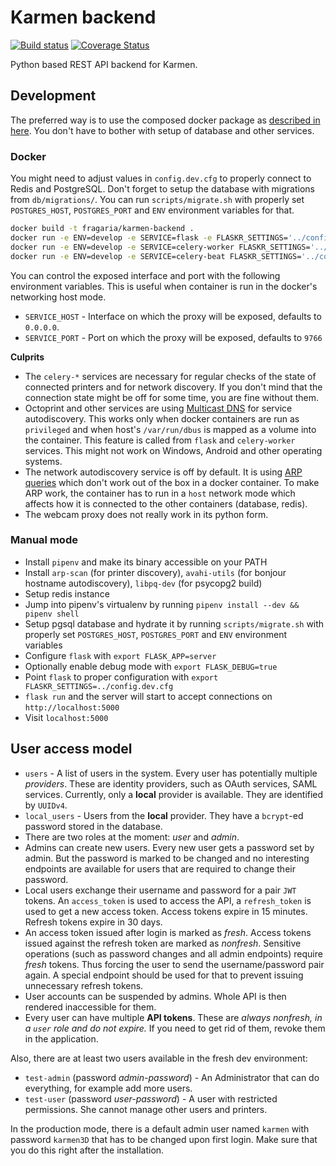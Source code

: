 # Karmen backend

[![Build status](https://api.travis-ci.com/fragaria/karmen.svg?branch=master)](https://travis-ci.com/fragaria/karmen)
[![Coverage Status](https://coveralls.io/repos/github/fragaria/karmen/badge.svg?branch=master)](https://coveralls.io/github/fragaria/karmen?branch=master)

Python based REST API backend for Karmen.

## Development

The preferred way is to use the composed docker package as [described in here](../../README.md).
You don't have to bother with setup of database and other services.

### Docker

You might need to adjust values in `config.dev.cfg` to properly connect to Redis and PostgreSQL. Don't
forget to setup the database with migrations from `db/migrations/`. You can run `scripts/migrate.sh`
with properly set `POSTGRES_HOST`, `POSTGRES_PORT` and `ENV` environment variables for that.

```sh
docker build -t fragaria/karmen-backend .
docker run -e ENV=develop -e SERVICE=flask -e FLASKR_SETTINGS='../config.dev.cfg' -p5000:9764 fragaria/karmen-backend
docker run -e ENV=develop -e SERVICE=celery-worker FLASKR_SETTINGS='../config.dev.cfg' fragaria/karmen-backend
docker run -e ENV=develop -e SERVICE=celery-beat FLASKR_SETTINGS='../config.dev.cfg' fragaria/karmen-backend
```

You can control the exposed interface and port with the following environment variables. This is useful when container is
run in the docker's networking host mode.

- `SERVICE_HOST` - Interface on which the proxy will be exposed, defaults to `0.0.0.0`. 
- `SERVICE_PORT` - Port on which the proxy will be exposed, defaults to `9766`


**Culprits**

- The `celery-*` services are necessary for regular checks of the state of connected printers and for network discovery.
If you don't mind that the connection state might be off for some time, you are fine without them.
- Octoprint and other services are using [Multicast DNS](https://en.wikipedia.org/wiki/Multicast_DNS) for
service autodiscovery. This works only when docker containers are run as `privileged` and when host's `/var/run/dbus`
is mapped as a volume into the container. This feature is called from `flask` and `celery-worker` services. This might
not work on Windows, Android and other operating systems.
- The network autodiscovery service is off by default. It is using [ARP queries](https://en.wikipedia.org/wiki/Address_Resolution_Protocol)
which don't work out of the box in a docker container. To make ARP work, the container has to run in a `host` network mode
which affects how it is connected to the other containers (database, redis).
- The webcam proxy does not really work in its python form.

### Manual mode

- Install `pipenv` and make its binary accessible on your PATH
- Install `arp-scan` (for printer discovery), `avahi-utils` (for bonjour hostname autodiscovery), `libpq-dev` (for psycopg2 build)
- Setup redis instance
- Jump into pipenv's virtualenv by running `pipenv install --dev && pipenv shell`
- Setup pgsql database and hydrate it by running `scripts/migrate.sh` with properly set `POSTGRES_HOST`, `POSTGRES_PORT` and `ENV` environment variables
- Configure `flask` with `export FLASK_APP=server`
- Optionally enable debug mode with `export FLASK_DEBUG=true`
- Point `flask` to proper configuration with `export FLASKR_SETTINGS=../config.dev.cfg`
- `flask run` and the server will start to accept connections on `http://localhost:5000`
- Visit `localhost:5000`

## User access model

- `users` - A list of users in the system. Every user has potentially multiple *providers*. These
are identity providers, such as OAuth services, SAML services. Currently, only a **local** provider is
available. They are identified by `UUIDv4`.
- `local_users` - Users from the **local** provider. They have a `bcrypt`-ed password stored in the
database.
- There are two roles at the moment: *user* and *admin*.
- Admins can create new users. Every new user gets a password set by admin. But the password is marked
to be changed and no interesting endpoints are available for users that are required to change their password.
- Local users exchange their username and password for a pair `JWT` tokens. An `access_token` is used
to access the API, a `refresh_token` is used to get a new access token. Access tokens expire in 15 minutes.
Refresh tokens expire in 30 days.
- An access token issued after login is marked as *fresh*. Access tokens issued against the refresh
token are marked as *nonfresh*. Sensitive operations (such as password changes and all admin endpoints) require *fresh* tokens.
Thus forcing the user to send the username/password pair again. A special endpoint should be used for that
to prevent issuing unnecessary refresh tokens.
- User accounts can be suspended by admins. Whole API is then rendered inaccessible for them.
- Every user can have multiple **API tokens**. These are *always nonfresh, in a `user` role and do not expire.*
If you need to get rid of them, revoke them in the application.

Also, there are at least two users available in the fresh dev environment:

- `test-admin` (password *admin-password*) - An Administrator that can do everything, for example add more users.
- `test-user` (password *user-password*) - A user with restricted permissions. She cannot manage other users and
printers.

In the production mode, there is a default admin user named `karmen` with password `karmen3D` that has to be changed
upon first login. Make sure that you do this right after the installation.
